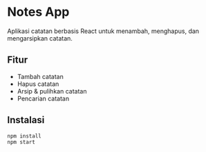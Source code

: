 # Notes App

Aplikasi catatan berbasis React untuk menambah, menghapus, dan mengarsipkan catatan.

## Fitur

- Tambah catatan
- Hapus catatan
- Arsip & pulihkan catatan
- Pencarian catatan

## Instalasi

```bash
npm install
npm start
```
